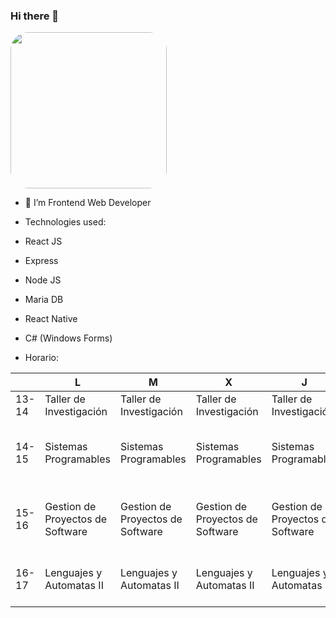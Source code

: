 ### Hi there 👋

<img src="https://avatars.githubusercontent.com/u/60447812?v=4" style="aspect-ratio: 1; width:250px; border-radius: 2em ">

- 🔭 I’m Frontend Web Developer
- Technologies used:
- React JS
- Express
- Node JS
- Maria DB
- React Native
- C# (Windows Forms)


 
- Horario:


|       | L                                | M                                | X                                | J                                | V                                |
|-------|----------------------------------|----------------------------------|----------------------------------|----------------------------------|----------------------------------|
| 13-14 | Taller de Investigación          | Taller de Investigación          | Taller de Investigación          | Taller de Investigación          |                                  |
| 14-15 | Sistemas Programables            | Sistemas Programables            | Sistemas Programables            | Sistemas Programables            | Gestion de Proyectos de Software |
| 15-16 | Gestion de Proyectos de Software | Gestion de Proyectos de Software | Gestion de Proyectos de Software | Gestion de Proyectos de Software | Gestion de Proyectos de Software |
| 16-17 | Lenguajes y Automatas II         | Lenguajes y Automatas II         | Lenguajes y Automatas II         | Lenguajes y Automatas II         | Lenguajes y Automatas II         |


